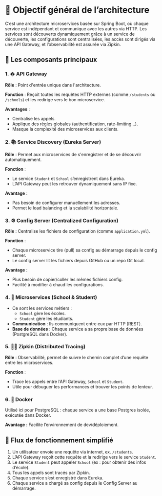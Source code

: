 # 🧠 Objectif général de l’architecture  
C’est une architecture microservices basée sur Spring Boot, où chaque service est indépendant et communique avec les autres via HTTP. Les services sont découverts dynamiquement grâce à un service de découverte, les configurations sont centralisées, les accès sont dirigés via une API Gateway, et l’observabilité est assurée via Zipkin.  

## 📌 Les composants principaux  

### 1. � API Gateway  
**Rôle** : Point d'entrée unique dans l'architecture.  

**Fonction** : Reçoit toutes les requêtes HTTP externes (comme `/students` ou `/schools`) et les redirige vers le bon microservice.  

**Avantages** :  
- Centralise les appels.  
- Applique des règles globales (authentification, rate-limiting...).  
- Masque la complexité des microservices aux clients.  

### 2. 📚 Service Discovery (Eureka Server)  
**Rôle** : Permet aux microservices de s'enregistrer et de se découvrir automatiquement.  

**Fonction** :  
- Le service `Student` et `School` s’enregistrent dans Eureka.  
- L’API Gateway peut les retrouver dynamiquement sans IP fixe.  

**Avantage** :  
- Pas besoin de configurer manuellement les adresses.  
- Permet le load balancing et la scalabilité horizontale.  

### 3. ⚙️ Config Server (Centralized Configuration)  
**Rôle** : Centralise les fichiers de configuration (comme `application.yml`).  

**Fonction** :  
- Chaque microservice tire (pull) sa config au démarrage depuis le config server.  
- Le config server lit les fichiers depuis GitHub ou un repo Git local.  

**Avantage** :  
- Plus besoin de copier/coller les mêmes fichiers config.  
- Facilité à modifier à chaud les configurations.  

### 4. 🧩 Microservices (School & Student)  
- Ce sont les services métiers :  
  - `School` gère les écoles.  
  - `Student` gère les étudiants.  
- **Communication** : Ils communiquent entre eux par HTTP (REST).  
- **Base de données** : Chaque service a sa propre base de données (PostgreSQL dans Docker).  

### 5. 🕵️‍♂️ Zipkin (Distributed Tracing)  
**Rôle** : Observabilité, permet de suivre le chemin complet d’une requête entre les microservices.  

**Fonction** :  
- Trace les appels entre l’API Gateway, `School` et `Student`.  
- Utile pour débuguer les performances et trouver les points de lenteur.  

### 6. 🐳 Docker  
Utilisé ici pour PostgreSQL : chaque service a une base Postgres isolée, exécutée dans Docker.  

**Avantage** : Facilite l’environnement de dev/déploiement.  

## 🔁 Flux de fonctionnement simplifié  
1. Un utilisateur envoie une requête via internet, ex. `/students`.  
2. L’API Gateway reçoit cette requête et la redirige vers le service `Student`.  
3. Le service `Student` peut appeler `School` (ex : pour obtenir des infos d’école).  
4. Tous les appels sont tracés par Zipkin.  
5. Chaque service s’est enregistré dans Eureka.  
6. Chaque service a chargé sa config depuis le Config Server au démarrage.  
